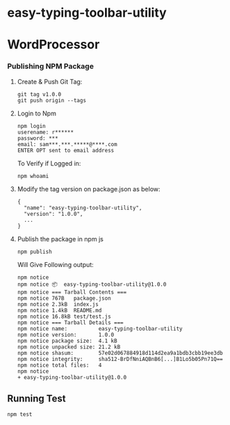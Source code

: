 # easy-typing-toolbar-utility

# WordProcessor

### Publishing NPM Package

  1. Create & Push Git Tag:
  
         git tag v1.0.0
         git push origin --tags
  
  2. Login to Npm
  
         npm login
         userename: r******
         password: ***
         email: sam***.***.*****@****.com
         ENTER OPT sent to email address
   
     To Verify if Logged in:
     
         npm whoami 
    
  3. Modify the tag version on package.json as below:
  
         {
           "name": "easy-typing-toolbar-utility",
           "version": "1.0.0",
           ...
         }
         
  4. Publish the package in npm js
  
         npm publish 
         
        Will Give Following output:
        
         npm notice 
         npm notice 📦  easy-typing-toolbar-utility@1.0.0
         npm notice === Tarball Contents === 
         npm notice 767B   package.json
         npm notice 2.3kB  index.js    
         npm notice 1.4kB  README.md   
         npm notice 16.8kB test/test.js
         npm notice === Tarball Details === 
         npm notice name:          easy-typing-toolbar-utility
         npm notice version:       1.0.0                                   
         npm notice package size:  4.1 kB                                  
         npm notice unpacked size: 21.2 kB                                 
         npm notice shasum:        57e02d067884918d114d2ea9a1bdb3cbb19ee3db
         npm notice integrity:     sha512-BrDfNniAQBnB6[...]B1Lo5b05Pn71Q==
         npm notice total files:   4                                       
         npm notice 
         + easy-typing-toolbar-utility@1.0.0
         
 ## Running Test
  
    npm test

